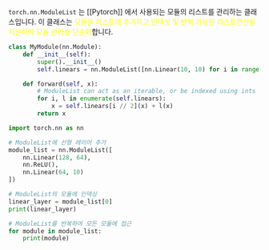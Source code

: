 `torch.nn.ModuleList` 는 [[Pytorch]] 에서 사용되는 모듈의 리스트를 관리하는 클래스입니다. 이 클래스는 <font color="#ffff00">모듈을 리스트에 추가하고 인덱싱 및 반복 가능한 리스트연산을 지원하여 모듈 관리를 단순화</font>합니다.

```python
class MyModule(nn.Module):
    def __init__(self):
        super().__init__()
        self.linears = nn.ModuleList([nn.Linear(10, 10) for i in range(10)])

    def forward(self, x):
        # ModuleList can act as an iterable, or be indexed using ints
        for i, l in enumerate(self.linears):
            x = self.linears[i // 2](x) + l(x)
        return x
```

```python
import torch.nn as nn

# ModuleList에 선형 레이어 추가
module_list = nn.ModuleList([
    nn.Linear(128, 64),
    nn.ReLU(),
    nn.Linear(64, 10)
])

# ModuleList의 모듈에 인덱싱
linear_layer = module_list[0]
print(linear_layer)

# ModuleList를 반복하여 모든 모듈에 접근
for module in module_list:
    print(module)
```

